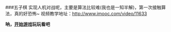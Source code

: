 ###五子棋
实现人机对战呢，主要是算法比较难(我也是一知半解)，第一次接触算法，真的好恐怖~
视频教学地址：http://www.imooc.com/video/11633

**呐，[开始游戏](http://littlezong.coding.me/chess-game)玩玩看吧**

